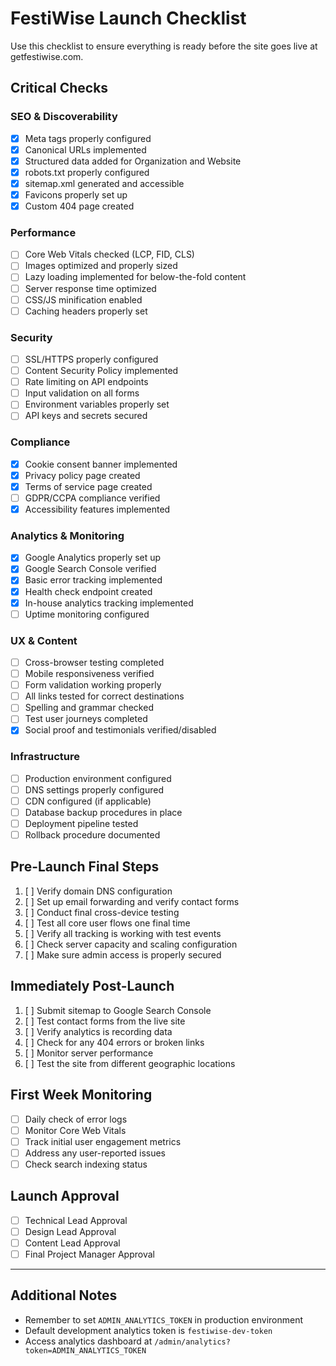 # FestiWise Launch Checklist

Use this checklist to ensure everything is ready before the site goes live at getfestiwise.com.

## Critical Checks

### SEO & Discoverability
- [x] Meta tags properly configured
- [x] Canonical URLs implemented
- [x] Structured data added for Organization and Website
- [x] robots.txt properly configured
- [x] sitemap.xml generated and accessible
- [x] Favicons properly set up
- [x] Custom 404 page created

### Performance
- [ ] Core Web Vitals checked (LCP, FID, CLS)
- [ ] Images optimized and properly sized
- [ ] Lazy loading implemented for below-the-fold content
- [ ] Server response time optimized
- [ ] CSS/JS minification enabled
- [ ] Caching headers properly set

### Security
- [ ] SSL/HTTPS properly configured
- [ ] Content Security Policy implemented
- [ ] Rate limiting on API endpoints
- [ ] Input validation on all forms
- [ ] Environment variables properly set
- [ ] API keys and secrets secured

### Compliance
- [x] Cookie consent banner implemented
- [x] Privacy policy page created
- [x] Terms of service page created
- [ ] GDPR/CCPA compliance verified
- [x] Accessibility features implemented

### Analytics & Monitoring
- [x] Google Analytics properly set up
- [x] Google Search Console verified
- [x] Basic error tracking implemented
- [x] Health check endpoint created
- [x] In-house analytics tracking implemented
- [ ] Uptime monitoring configured

### UX & Content
- [ ] Cross-browser testing completed
- [ ] Mobile responsiveness verified
- [ ] Form validation working properly
- [ ] All links tested for correct destinations
- [ ] Spelling and grammar checked
- [ ] Test user journeys completed
- [x] Social proof and testimonials verified/disabled

### Infrastructure
- [ ] Production environment configured
- [ ] DNS settings properly configured
- [ ] CDN configured (if applicable)
- [ ] Database backup procedures in place
- [ ] Deployment pipeline tested
- [ ] Rollback procedure documented

## Pre-Launch Final Steps

1. [ ] Verify domain DNS configuration
2. [ ] Set up email forwarding and verify contact forms
3. [ ] Conduct final cross-device testing
4. [ ] Test all core user flows one final time
5. [ ] Verify all tracking is working with test events
6. [ ] Check server capacity and scaling configuration
7. [ ] Make sure admin access is properly secured

## Immediately Post-Launch

1. [ ] Submit sitemap to Google Search Console
2. [ ] Test contact forms from the live site
3. [ ] Verify analytics is recording data
4. [ ] Check for any 404 errors or broken links
5. [ ] Monitor server performance
6. [ ] Test the site from different geographic locations

## First Week Monitoring

- [ ] Daily check of error logs
- [ ] Monitor Core Web Vitals
- [ ] Track initial user engagement metrics
- [ ] Address any user-reported issues
- [ ] Check search indexing status

## Launch Approval

- [ ] Technical Lead Approval
- [ ] Design Lead Approval
- [ ] Content Lead Approval
- [ ] Final Project Manager Approval

---

## Additional Notes

- Remember to set `ADMIN_ANALYTICS_TOKEN` in production environment
- Default development analytics token is `festiwise-dev-token`
- Access analytics dashboard at `/admin/analytics?token=ADMIN_ANALYTICS_TOKEN`
